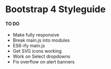 # Bootstrap 4 Styleguide

#### TO DO
- Make fully responsive
- Break main.js into modules
- ES6-ify main.js
- Get SVG icons working
- Work on Select dropdowns
- Fix overflow on alert banners
